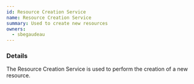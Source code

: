 ```yaml
---
id: Resource Creation Service
name: Resource Creation Service
summary: Used to create new resources
owners:
  - sbegaudeau
---
```


### Details

The Resource Creation Service is used to perform the creation of a new resource.

<NodeGraph />